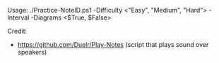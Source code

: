Usage:
./Practice-NoteID.ps1 -Difficulty <"Easy", "Medium", "Hard"> -Interval <Integer> -Diagrams <$True, $False>

Credit:
- https://github.com/Duelr/Play-Notes (script that plays sound over speakers)
